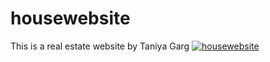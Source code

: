 # housewebsite
This is a real estate website by Taniya Garg
[![housewebsite](https://img.youtube.com/vi/jQ8dZwTw8wQ/0.jpg)](https://www.youtube.com/watch?v=jQ8dZwTw8wQ)
